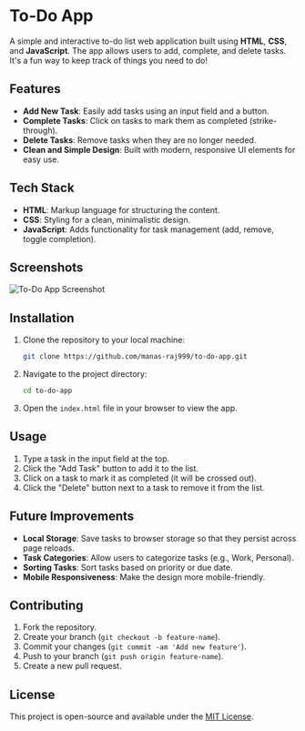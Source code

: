 # To-Do App

A simple and interactive to-do list web application built using **HTML**, **CSS**, and **JavaScript**. The app allows users to add, complete, and delete tasks. It's a fun way to keep track of things you need to do!

## Features

- **Add New Task**: Easily add tasks using an input field and a button.
- **Complete Tasks**: Click on tasks to mark them as completed (strike-through).
- **Delete Tasks**: Remove tasks when they are no longer needed.
- **Clean and Simple Design**: Built with modern, responsive UI elements for easy use.

## Tech Stack

- **HTML**: Markup language for structuring the content.
- **CSS**: Styling for a clean, minimalistic design.
- **JavaScript**: Adds functionality for task management (add, remove, toggle completion).

## Screenshots

![To-Do App Screenshot](path/to/screenshot.png)

## Installation

1. Clone the repository to your local machine:

   ```bash
   git clone https://github.com/manas-raj999/to-do-app.git
   ```

2. Navigate to the project directory:

   ```bash
   cd to-do-app
   ```

3. Open the `index.html` file in your browser to view the app.

## Usage

1. Type a task in the input field at the top.
2. Click the "Add Task" button to add it to the list.
3. Click on a task to mark it as completed (it will be crossed out).
4. Click the "Delete" button next to a task to remove it from the list.

## Future Improvements

- **Local Storage**: Save tasks to browser storage so that they persist across page reloads.
- **Task Categories**: Allow users to categorize tasks (e.g., Work, Personal).
- **Sorting Tasks**: Sort tasks based on priority or due date.
- **Mobile Responsiveness**: Make the design more mobile-friendly.

## Contributing

1. Fork the repository.
2. Create your branch (`git checkout -b feature-name`).
3. Commit your changes (`git commit -am 'Add new feature'`).
4. Push to your branch (`git push origin feature-name`).
5. Create a new pull request.

## License

This project is open-source and available under the [MIT License](LICENSE).
